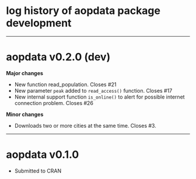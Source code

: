 # log history of aopdata package development

-------------------------------------------------------

# aopdata v0.2.0 (dev)

**Major changes**
* New function read_population. Closes #21
* New parameter `peak` added to `read_access()` function. Closes #17
* New internal support function `is_online()` to alert for possible internet connection problem. Closes #26

**Minor changes**
* Downloads two or more cities at the same time. Closes #3.


-------------------------------------------------------

# aopdata v0.1.0

* Submitted to CRAN
